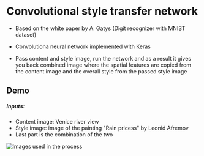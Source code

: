 # Convolutional style transfer network

- Based on the white paper by A. Gatys (Digit recognizer with MNIST dataset)

- Convolutiona neural network implemented with Keras
- Pass content and style image, run the network and as a result it gives you back combined image where the spatial features are copied from the content image and the overall style from the passed style image

## Demo

##### Inputs:
- Content image: Venice river view
- Style image: image of the painting "Rain pricess" by Leonid Afremov
- Last part is the combination of the two

![Images used in the process](https://raw.githubusercontent.com/laaksonenl/machine-learning/master/cnn-style-transfer/demo/demo.png)